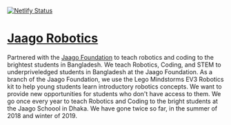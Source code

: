 [![Netlify Status](https://api.netlify.com/api/v1/badges/0723bd64-9721-4aba-9c6c-19ced37e2cd3/deploy-status)](https://app.netlify.com/sites/jaagorobotics/deploys)

# [Jaago Robotics](https://jaagorobotics.tech/)

Partnered with the [Jaago Foundation](https://jaago.com.bd/) to teach robotics and coding to the brightest students in Bangladesh. We teach Robotics, Coding, and STEM to underpriveledged students in Bangladesh at the Jaago Foundation. As a branch of the Jaago Foundation, we use the Lego Mindstorms EV3 Robotics kit to help young students learn introductory robotics concepts. We want to provide new opportunities for students who don't have access to them. We go once every year to teach Robotics and Coding to the bright students at the Jaago Schoool in Dhaka. We have gone twice so far, in the summer of 2018 and winter of 2019.
